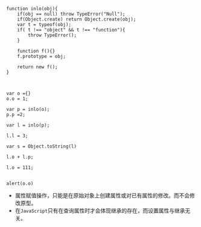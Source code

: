 ```
function inlo(obj){
    if(obj == null) throw TypeError("Null");
    if(Object.create) return Object.create(obj);
    var t = typeof(obj);
    if( t !== "object" && t !== "function"){
        throw TypeError();
    }
    
    function f(){}
    f.prototype = obj;

    return new f();
}



var o ={}
o.o = 1;

var p = inlo(o);
p.p =2;

var l = inlo(p);

l.l = 3;

var s = Object.toString(l)

l.o + l.p;

l.o = 111;


alert(o.o)

```

* 属性赋值操作，只能是在原始对象上创建属性或对已有属性的修改。而不会修改原型。
* 在`JavaScript`只有在查询属性时才会体现继承的存在，而设置属性与继承无关。

